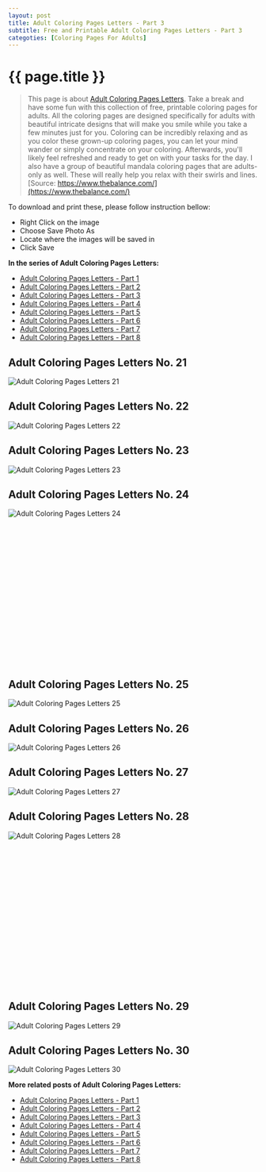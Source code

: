 ```yaml
---
layout: post
title: Adult Coloring Pages Letters - Part 3
subtitle: Free and Printable Adult Coloring Pages Letters - Part 3
categoties: [Coloring Pages For Adults]
---
```

{{ page.title }}
================
> This page is about [Adult Coloring Pages Letters](https://freecoloringpages.github.io/). Take a break and have some fun with this collection of free, printable coloring pages for adults. All the coloring pages are designed specifically for adults with beautiful intricate designs that will make you smile while you take a few minutes just for you. Coloring can be incredibly relaxing and as you color these grown-up coloring pages, you can let your mind wander or simply concentrate on your coloring. Afterwards, you'll likely feel refreshed and ready to get on with your tasks for the day. I also have a group of beautiful mandala coloring pages that are adults-only as well. These will really help you relax with their swirls and lines. [Source: https://www.thebalance.com/](https://www.thebalance.com/)

To download and print these, please follow instruction bellow:
* Right Click on the image 
* Choose Save Photo As 
* Locate where the images will be saved in 
* Click Save

**In the series of Adult Coloring Pages Letters:**

* [Adult Coloring Pages Letters - Part 1](https://freecoloringpages.github.io/2017/12/01/Adult-Coloring-Pages-Letters-part-1.html)
* [Adult Coloring Pages Letters - Part 2](https://freecoloringpages.github.io/2017/12/01/Adult-Coloring-Pages-Letters-part-2.html)
* [Adult Coloring Pages Letters - Part 3](https://freecoloringpages.github.io/2017/12/01/Adult-Coloring-Pages-Letters-part-3.html)
* [Adult Coloring Pages Letters - Part 4](https://freecoloringpages.github.io/2017/12/01/Adult-Coloring-Pages-Letters-part-4.html)
* [Adult Coloring Pages Letters - Part 5](https://freecoloringpages.github.io/2017/12/01/Adult-Coloring-Pages-Letters-part-5.html)
* [Adult Coloring Pages Letters - Part 6](https://freecoloringpages.github.io/2017/12/01/Adult-Coloring-Pages-Letters-part-6.html)
* [Adult Coloring Pages Letters - Part 7](https://freecoloringpages.github.io/2017/12/01/Adult-Coloring-Pages-Letters-part-7.html)
* [Adult Coloring Pages Letters - Part 8](https://freecoloringpages.github.io/2017/12/01/Adult-Coloring-Pages-Letters-part-8.html)

## Adult Coloring Pages Letters No. 21
![Adult Coloring Pages Letters 21](https://freecoloringpages.github.io/img2/Adult-Coloring-Pages-Letters%20(21).jpg "Adult Coloring Pages Letters 21")

## Adult Coloring Pages Letters No. 22
![Adult Coloring Pages Letters 22](https://freecoloringpages.github.io/img2/Adult-Coloring-Pages-Letters%20(22).jpg "Adult Coloring Pages Letters 22")

## Adult Coloring Pages Letters No. 23
![Adult Coloring Pages Letters 23](https://freecoloringpages.github.io/img2/Adult-Coloring-Pages-Letters%20(23).jpg "Adult Coloring Pages Letters 23")

## Adult Coloring Pages Letters No. 24
![Adult Coloring Pages Letters 24](https://freecoloringpages.github.io/img2/Adult-Coloring-Pages-Letters%20(24).jpg "Adult Coloring Pages Letters 24")

<script async src="//pagead2.googlesyndication.com/pagead/js/adsbygoogle.js"></script><!-- Texxtonly --><ins class="adsbygoogle" style="display:inline-block;width:336px;height:280px" data-ad-client="ca-pub-6753140515841889" data-ad-slot="3207852233"></ins><script>(adsbygoogle = window.adsbygoogle || []).push({}); </script>

## Adult Coloring Pages Letters No. 25
![Adult Coloring Pages Letters 25](https://freecoloringpages.github.io/img2/Adult-Coloring-Pages-Letters%20(25).jpg "Adult Coloring Pages Letters 25")

## Adult Coloring Pages Letters No. 26
![Adult Coloring Pages Letters 26](https://freecoloringpages.github.io/img2/Adult-Coloring-Pages-Letters%20(26).jpg "Adult Coloring Pages Letters 26")

## Adult Coloring Pages Letters No. 27
![Adult Coloring Pages Letters 27](https://freecoloringpages.github.io/img2/Adult-Coloring-Pages-Letters%20(27).jpg "Adult Coloring Pages Letters 27")

## Adult Coloring Pages Letters No. 28
![Adult Coloring Pages Letters 28](https://freecoloringpages.github.io/img2/Adult-Coloring-Pages-Letters%20(28).jpg "Adult Coloring Pages Letters 28")

<script async src="//pagead2.googlesyndication.com/pagead/js/adsbygoogle.js"></script><!-- Texxtonly --><ins class="adsbygoogle" style="display:inline-block;width:336px;height:280px" data-ad-client="ca-pub-6753140515841889" data-ad-slot="3207852233"></ins><script>(adsbygoogle = window.adsbygoogle || []).push({}); </script>

## Adult Coloring Pages Letters No. 29
![Adult Coloring Pages Letters 29](https://freecoloringpages.github.io/img2/Adult-Coloring-Pages-Letters%20(29).jpg "Adult Coloring Pages Letters 29")

## Adult Coloring Pages Letters No. 30
![Adult Coloring Pages Letters 30](https://freecoloringpages.github.io/img2/Adult-Coloring-Pages-Letters%20(30).jpg "Adult Coloring Pages Letters 30")

**More related posts of Adult Coloring Pages Letters:**

* [Adult Coloring Pages Letters - Part 1](https://freecoloringpages.github.io/2017/12/01/Adult-Coloring-Pages-Letters-part-1.html)
* [Adult Coloring Pages Letters - Part 2](https://freecoloringpages.github.io/2017/12/01/Adult-Coloring-Pages-Letters-part-2.html)
* [Adult Coloring Pages Letters - Part 3](https://freecoloringpages.github.io/2017/12/01/Adult-Coloring-Pages-Letters-part-3.html)
* [Adult Coloring Pages Letters - Part 4](https://freecoloringpages.github.io/2017/12/01/Adult-Coloring-Pages-Letters-part-4.html)
* [Adult Coloring Pages Letters - Part 5](https://freecoloringpages.github.io/2017/12/01/Adult-Coloring-Pages-Letters-part-5.html)
* [Adult Coloring Pages Letters - Part 6](https://freecoloringpages.github.io/2017/12/01/Adult-Coloring-Pages-Letters-part-6.html)
* [Adult Coloring Pages Letters - Part 7](https://freecoloringpages.github.io/2017/12/01/Adult-Coloring-Pages-Letters-part-7.html)
* [Adult Coloring Pages Letters - Part 8](https://freecoloringpages.github.io/2017/12/01/Adult-Coloring-Pages-Letters-part-8.html)

